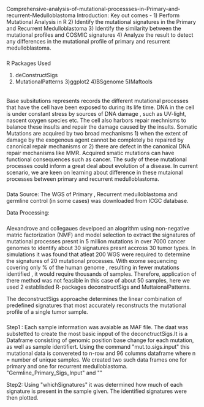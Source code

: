 Comprehensive-analysis-of-mutational-processses-in-Primary-and-recurrent-Medulloblastoma
Introduction:
Key out comes - 1) Perform Mutational Analysis in R 2) Identify the mutational signatures in the Primary and Recurrent Medulloblastoma 3) Identify the similarity between the mutational profiles and COSMIC signatures 4) Analyze the result to detect any differences in the mutational profile of primary and resurrent medulloblastoma. 
#####
R Packages Used 
1) deConstructSigs
2) MutationalPatterns
3)ggplot2
4)BSgenome
5)Maftools
######
Base subsitutions represents records the different mutational processes that have the cell have been exposed to during its life time. DNA in the cell is under constant stress by sources of DNA damage , such as UV-light, nascent oxygen species etc. The cell also harbors repair mechnisms to balance these insults and repair the damage caused by the insults. Somatic Mutations are acquired by two broad mechanisms 1) when the extent of damage by the exogenous agent cannot be completely be repaired by canonical repair mechanisms or 2) there are defect in the canonical DNA repair mechanisms like MMR. Acquired smatic mutations can have functional consequences such as cancer. The sudy of these mutational processes could inform a great deal about evolution of a disease. In current scenario, we are keen on learning about difference in these mutaional processes between primary and recurrent medulloblastoma. 
#####
Data Source: The WGS of Primary , Recurrent medulloblastoma and germline control (in some cases) was downloaded from  ICGC database. 

Data Processing:




#####
Alexandrove and collegaues develpoed an alogrithm using non-negative matric factorization (NMF) and model selection to extract the signatures of mutational processes presnt in 5 million mutations in over 7000 cancer genomes to identify about 30 signatures presnt accross 30 tumor types. In simulations it was found that atleat 200 WGS were required to determine the signatures of 20 mutational processes. With exome sequencing covering only % of the human genome , resulting in fewer mutations identified , it would require thousands of samples. Therefore, application of there method was not feasible in this case of about 50 samples, here we used 2 establisded R-packages deconstructSigs and MuttaionalPatterns.

The deconstructSigs approache determines the linear combination of predefined signatures that most accurately reconstructs the mutational profile of a single tumor sample. 

###
Step1 :
Each sample information was avaiable as MAF file. The daat was substetted to create the most basic inpput of the deconctructSigs.It is a Dataframe consisting of genomic position base change for each mutation, as well as sample identifiert. Using the command "mut.to.sigs.input" this mutational data is convereted to n-row and 96 columns dataframe where n = number of unique samples. We created two such data frames one for primary and one for recurrent medulloblastoma. "Germline_Primary_Sigs_Input" and ""

Step2:
Using "whichSignatures" it was determined how much of each signature is present in the sample given. The identified signatures were then plotted.

